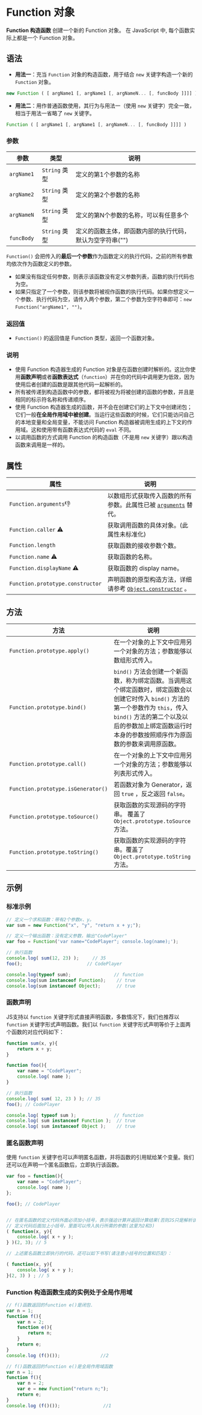 # Function 对象

**Function 构造函数** 创建一个新的 Function 对象。 在 JavaScript 中, 每个函数实际上都是一个 Function 对象。

## 语法

- **用法一**：充当 `Function` 对象的构造函数，用于结合 `new` 关键字构造一个新的 `Function` 对象。

```javascript
new Function ( [ argName1 [, argName1 [, argNameN... [, funcBody ]]]] )
```

- **用法二**：用作普通函数使用，其行为与用法一（使用 `new` 关键字）完全一致，相当于用法一省略了 `new` 关键字。

```javascript
Function ( [ argName1 [, argName1 [, argNameN... [, funcBody ]]]] )
```

### 参数

| 参数        | 类型          | 说明                                                     |
| ----------- | ------------- | -------------------------------------------------------- |
| `argName1`  | `String` 类型 | 定义的第1个参数的名称                                    |
| `argName2`  | `String` 类型 | 定义的第2个参数的名称                                    |
| `argNameN`  | `String` 类型 | 定义的第N个参数的名称，可以有任意多个                    |
| ` funcBody` | `String` 类型 | 定义的函数主体，即函数内部的执行代码，默认为空字符串("") |

`Function()` 会把传入的**最后一个参数**作为函数定义的执行代码，之前的所有参数均依次作为函数定义的参数。

- 如果没有指定任何参数，则表示该函数没有定义参数列表，函数的执行代码也为空。
- 如果只指定了一个参数，则该参数将被视作函数的执行代码。如果你想定义一个参数、执行代码为空，请传入两个参数，第二个参数为空字符串即可：`new Function("argName1", "")`。

### 返回值

- `Function()` 的返回值是 Function 类型，返回一个函数对象。

### 说明

- 使用 Function 构造器生成的 Function 对象是在函数创建时解析的。这比你使用**函数声明**或者**函数表达式**（`function`）并在你的代码中调用更为低效，因为使用后者创建的函数是跟其他代码一起解析的。
- 所有被传递到构造函数中的参数，都将被视为将被创建的函数的参数，并且是相同的标示符名称和传递顺序。
- 使用 Function 构造器生成的函数，并不会在创建它们的上下文中创建闭包；它们一般**在全局作用域中被创建**。当运行这些函数的时候，它们只能访问自己的本地变量和全局变量，不能访问 Function 构造器被调用生成的上下文的作用域。这和使用带有函数表达式代码的 `eval` 不同。
- 以调用函数的方式调用 Function 的构造函数（不是用 `new` 关键字）跟以构造函数来调用是一样的。


## 属性

| **属性**                         | **说明**                                                     |
| -------------------------------- | ------------------------------------------------------------ |
| `Function.arguments`:-1:         | 以数组形式获取传入函数的所有参数。此属性已被 [`arguments`](https://developer.mozilla.org/zh-CN/docs/Web/JavaScript/Reference/Functions_and_function_scope/arguments) 替代。 |
| `Function.caller` :warning:      | 获取调用函数的具体对象。(此属性未标准化)                     |
| `Function.length`                | 获取函数的接收参数个数。                                     |
| `Function.name` :warning:        | 获取函数的名称。                                             |
| `Function.displayName` :warning: | 获取函数的 display name。                                    |
| `Function.prototype.constructor` | 声明函数的原型构造方法，详细请参考 [`Object.constructor`](https://developer.mozilla.org/zh-CN/docs/Web/JavaScript/Reference/Global_Objects/Object/constructor) 。 |

## 方法

| 方法                               | 说明                                                         |
| ---------------------------------- | ------------------------------------------------------------ |
| `Function.prototype.apply()`       | 在一个对象的上下文中应用另一个对象的方法；参数能够以数组形式传入。 |
| `Function.prototype.bind()`        | `bind()` 方法会创建一个新函数，称为绑定函数。当调用这个绑定函数时，绑定函数会以创建它时传入 `bind()` 方法的第一个参数作为 `this`，传入 `bind()` 方法的第二个以及以后的参数加上绑定函数运行时本身的参数按照顺序作为原函数的参数来调用原函数。 |
| `Function.prototype.call()`        | 在一个对象的上下文中应用另一个对象的方法；参数能够以列表形式传入。 |
| `Function.prototype.isGenerator()` | 若函数对象为 Generator，返回 `true` ，反之返回 `false`。     |
| `Function.prototype.toSource()`    | 获取函数的实现源码的字符串。 覆盖了 `Object.prototype.toSource` 方法。 |
| `Function.prototype.toString()`    | 获取函数的实现源码的字符串。覆盖了 `Object.prototype.toString` 方法。 |

## 示例

### 标准示例

```javascript
// 定义一个求和函数：带有2个参数x、y。
var sum = new Function("x", "y", "return x + y;");

// 定义一个输出函数：没有定义参数，输出"CodePlayer"
var foo = Function('var name="CodePlayer"; console.log(name);');

// 执行函数
console.log( sum(12, 23) );		// 35
foo();						  // CodePlayer

console.log(typeof sum);				// function
console.log(sum instanceof Function);	 // true
console.log(sum instanceof Object);		 // true
```

### 函数声明

JS支持以 `function` 关键字形式直接声明函数，多数情况下，我们也推荐以 `function` 关键字形式声明函数。我们以 `function` 关键字形式声明等价于上面两个函数的对应代码如下：

```javascript
function sum(x, y){
    return x + y;   
}

function foo(){
    var name = "CodePlayer";
    console.log( name );
}

// 执行函数
console.log( sum( 12, 23 ) ); // 35
foo(); // CodePlayer

console.log( typeof sum ); 				// function
console.log( sum instanceof Function );  // true
console.log( sum instanceof Object ); 	 // true
```

### 匿名函数声明

使用 `function` 关键字也可以声明匿名函数，并将函数的引用赋给某个变量。我们还可以在声明一个匿名函数后，立即执行该函数。

```javascript
var foo = function(){
    var name = "CodePlayer";
    console.log( name );
};

foo(); // CodePlayer


// 在匿名函数的定义代码外面必须加小括号，表示强迫计算并返回计算结果(否则JS只是解析该匿名函数，但无法获得函数引用，进而无法执行该函数)
// 定义代码后面加上小括号，里面可以传入执行所需的参数(这里为2和3)
( function(x, y){
    console.log( x + y );
} )(2, 3); // 5

// 上述匿名函数立即执行的代码，还可以如下书写(请注意小括号的位置和匹配)：

( function(x, y){
    console.log( x + y );
}(2, 3) ) ; // 5
```

### Function 构造函数生成的实例处于全局作用域

```javascript
// f()函数返回的function e()是闭包.
var n = 1;
function f(){
    var n = 2;
    function e(){
        return n;
    }
    return e;
}
console.log (f()());               //2

// f()函数返回的function e()是全局作用域函数
var n = 1;
function f(){
    var n = 2;
    var e = new Function("return n;");
    return e;
}
console.log (f()());                //1
```

